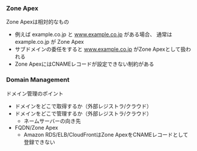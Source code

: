 ### Zone Apex
Zone Apexは相対的なもの
- 例えば example.co.jp と www.example.co.jp がある場合、
  通常は example.co.jp が Zone Apex
- サブドメインの委任をすると www.example.co.jp がZone Apexとして扱われる
- Zone ApexにはCNAMEレコードが設定できない制約がある

### Domain Management
ドメイン管理のポイント
- ドメインをどこで取得するか（外部レジストラ/クラウド）
- ドメインをどこで管理するか（外部レジストラ/クラウド）
  - ネームサーバーの向き先
- FQDN/Zone Apex
  - Amazon RDS/ELB/CloudFrontはZone ApexをCNAMEレコードとして登録できない
